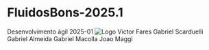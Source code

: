 # FluidosBons-2025.1
 Desenvolvimento ágil 2025-01
![Logo](Prototipação/image.png)
Victor Fares 
 Gabriel Scarduelli
 Gabriel Almeida
 Gabriel Macolla
 Joao Maggi

 
